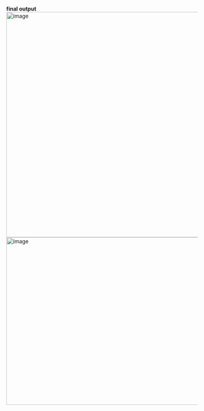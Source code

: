**final output**
<img width="680" height="593" alt="image" src="https://github.com/user-attachments/assets/ed9eccf4-1928-4684-9706-58c34bc06556" />
<img width="658" height="441" alt="image" src="https://github.com/user-attachments/assets/4813d057-7881-4742-92ce-ff9df83a59f5" />
